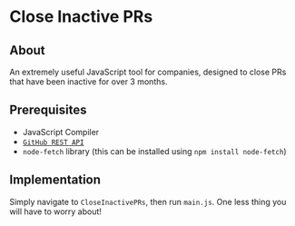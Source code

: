 # Close Inactive PRs

## About

An extremely useful JavaScript tool for companies, designed to close PRs that have been inactive for over 3 months.

## Prerequisites

- JavaScript Compiler
- [`GitHub REST API`](https://docs.github.com/en/rest/guides/getting-started-with-the-rest-api?apiVersion=2022-11-28)
- `node-fetch` library (this can be installed using `npm install node-fetch`)

## Implementation

Simply navigate to `CloseInactivePRs`, then run `main.js`. One less thing you will have to worry about!
